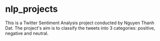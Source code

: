 # nlp_projects
This is a Twitter Sentiment Analysis project conducted by Nguyen Thanh Dat.
The project's aim is to classify the tweets into 3 categories: positive, negative and neutral.

